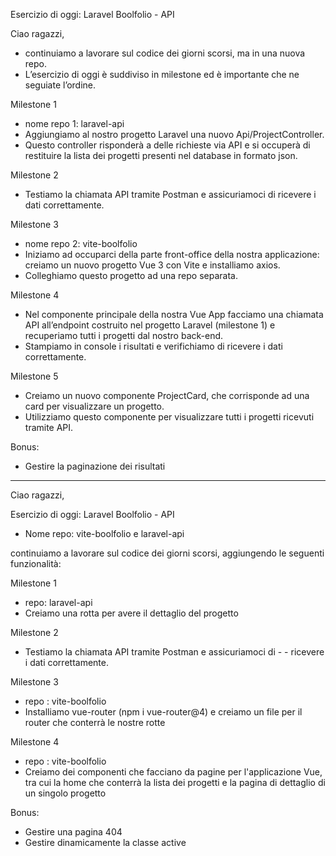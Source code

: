 Esercizio di oggi:
Laravel Boolfolio - API

Ciao ragazzi,
- continuiamo a lavorare sul codice dei giorni scorsi, ma in una nuova repo.
- L’esercizio di oggi è suddiviso in milestone ed è importante che ne seguiate l’ordine.

Milestone 1
- nome repo 1: laravel-api
- Aggiungiamo al nostro progetto Laravel una nuovo Api/ProjectController.
- Questo controller risponderà a delle richieste via API e si occuperà di restituire la lista dei progetti presenti nel database in formato json.

Milestone 2
- Testiamo la chiamata API tramite Postman e assicuriamoci di ricevere i dati correttamente.

Milestone 3
- nome repo 2: vite-boolfolio
- Iniziamo ad occuparci della parte front-office della nostra applicazione: creiamo un nuovo progetto Vue 3 con Vite e installiamo axios.
- Colleghiamo questo progetto ad una repo separata.

Milestone 4
- Nel componente principale della nostra Vue App facciamo una chiamata API all’endpoint costruito nel progetto Laravel (milestone 1) e recuperiamo tutti i progetti dal nostro back-end.
- Stampiamo in console i risultati e verifichiamo di ricevere i dati correttamente.

Milestone 5
- Creiamo un nuovo componente ProjectCard, che corrisponde ad una card per visualizzare un progetto. 
- Utilizziamo questo componente per visualizzare tutti i progetti ricevuti tramite API.

Bonus:
- Gestire la paginazione dei risultati

---

Ciao ragazzi,

Esercizio di oggi: Laravel Boolfolio - API
- Nome repo: vite-boolfolio e laravel-api

continuiamo a lavorare sul codice dei giorni scorsi, aggiungendo le seguenti funzionalità:

Milestone 1
- repo: laravel-api
- Creiamo una rotta per avere il dettaglio del progetto

Milestone 2
- Testiamo la chiamata API tramite Postman e assicuriamoci di - - ricevere i dati correttamente.

Milestone 3
- repo : vite-boolfolio
- Installiamo vue-router (npm i vue-router@4) e creiamo un file per il router che conterrà le nostre rotte

Milestone 4
- repo : vite-boolfolio
- Creiamo dei componenti che facciano da pagine per l'applicazione Vue, tra cui la home che conterrà la lista dei progetti e la pagina di dettaglio di un singolo progetto

Bonus:
- Gestire una pagina 404
- Gestire dinamicamente la classe active
